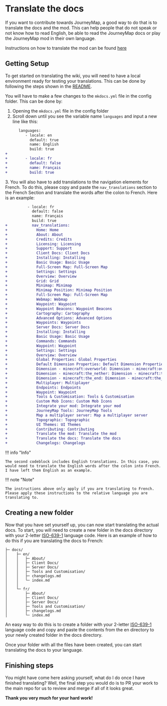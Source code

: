 # **Translate the docs**

If you want to contribute towards JourneyMap, a good way to do that is to translate the docs and the mod. This can help people that do not speak or not know how to read English, be able to read the JourneyMap docs or play the JourneyMap mod in their own language.

Instructions on how to translate the mod can be found [here](translate-mod.md)

## **Getting Setup**

To get started on translating the wiki, you will need to have a local environment ready for testing your translations. This can be done by following the steps shown in the [README](https://github.com/TeamJM/journeymap-docs#installing).

You will have to make a few changes to the `mkdocs.yml` file in the config folder. This can be done by:

1. Opening the `mkdocs.yml` file in the config folder
2. Scroll down until you see the variable name `languages` and input a new line like this:

```diff title="mkdocs.yml"
      languages:
         - locale: en
           default: true
           name: English
           build: true
+
+        - locale: fr
+          default: false
+          name: Français
+          build: true

```

3\. You will also have to add translations to the navigation elements for French. To do this, please copy and paste the `nav_translations` section to the French Section and translate the words after the colon to French. Here is an example:

```diff title="mkdocs.yml"
          - locale: fr
            default: false
            name: Français
            build: true
+           nav_translations:
+             Home: Home
+             About: About
+             Credits: Credits
+             Licensing: Licensing
+             Support: Support
+             Client Docs: Client Docs
+             Installing: Installing
+             Basic Usage: Basic Usage
+             Full-Screen Map: Full-Screen Map
+             Settings: Settings
+             Overview: Overview
+             Grid: Grid
+             Minimap: Minimap
+             Minimap Position: Minimap Position
+             Full-Screen Map: Full-Screen Map
+             Webmap: Webmap
+             Waypoint: Waypoint
+             Waypoint Beacons: Waypoint Beacons
+             Cartography: Cartography
+             Advanced Options: Advanced Options
+             Waypoints: Waypoints
+             Server Docs: Server Docs
+             Installing: Installing
+             Basic Usage: Basic Usage
+             Commands: Commands
+             Waypoint: Waypoint
+             Settings: Settings
+             Overview: Overview
+             Global Properties: Global Properties
+             Default Dimension Properties: Default Dimension Properties
+             Dimension - minecraft:overworld: Dimension - minecraft:overworld
+             Dimension - minecraft:the_nether: Dimension - minecraft:the_nether
+             Dimension - minecraft:the_end: Dimension - minecraft:the_end
+             Multiplayer: Multiplayer
+             Endpoints: Endpoints
+             Waypoint: Waypoint
+             Tools & Customisation: Tools & Customisation
+             Custom Mob Icons: Custom Mob Icons
+             Integrate your mod: Integrate your mod
+             JourneyMap Tools: JourneyMap Tools
+             Map a multiplayer server: Map a multiplayer server
+             Topographic: Topographic
+             UI Themes: UI Themes
+             Contributing: Contributing
+             Translate the mod: Translate the mod
+             Translate the docs: Translate the docs
+             Changelogs: Changelogs
```

!!! info "Info"

    The second codeblock includes English translations. In this case, you would need to translate the English words after the colon into French. I have left them English as an example.

!!! note "Note"

    The instructions above only apply if you are translating to French. Please apply these instructions to the relative language you are translating to.

## **Creating a new folder**

Now that you have set yourself up, you can now start translating the actual docs. To start, you will need to create a new folder in the docs directory with your 2-letter [ISO-639-1](https://en.wikipedia.org/wiki/ISO_639-1) language code. Here is an example of how to do this if you are translating the docs to French:

```text
├─ docs/
│    ├─ en/
│    │   ├─ About/
│    │   ├─ Client Docs/
│    │   ├─ Server Docs/
│    │   ├─ Tools and Customisation/
│    │   ├─ changelogs.md
│    │   └─ index.md
│    │
│    └─ fr/
│        ├─ About/
│        ├─ Client Docs/
│        ├─ Server Docs/
│        ├─ Tools and Customisation/
│        ├─ changelogs.md
│        └─ index.md
```

An easy way to do this is to create a folder with your 2-letter [ISO-639-1](https://en.wikipedia.org/wiki/ISO_639-1) language code and copy and paste the contents from the en directory to your newly created folder in the docs directory.

Once your folder with all the files have been created, you can start translating the docs to your language.

## **Finishing steps**

You might have come here asking yourself, what do I do once I have finished translating? Well, the final step you would do is to PR your work to the main repo for us to review and merge if all of it looks great.

**Thank you very much for your hard work!**
